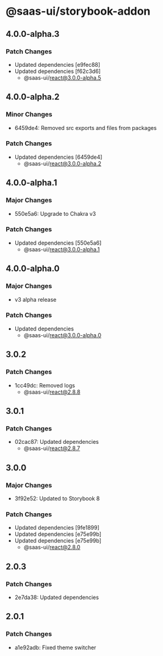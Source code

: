 # @saas-ui/storybook-addon

## 4.0.0-alpha.3

### Patch Changes

- Updated dependencies [e9fec88]
- Updated dependencies [f62c3d6]
  - @saas-ui/react@3.0.0-alpha.5

## 4.0.0-alpha.2

### Minor Changes

- 6459de4: Removed src exports and files from packages

### Patch Changes

- Updated dependencies [6459de4]
  - @saas-ui/react@3.0.0-alpha.2

## 4.0.0-alpha.1

### Major Changes

- 550e5a6: Upgrade to Chakra v3

### Patch Changes

- Updated dependencies [550e5a6]
  - @saas-ui/react@3.0.0-alpha.1

## 4.0.0-alpha.0

### Major Changes

- v3 alpha release

### Patch Changes

- Updated dependencies
  - @saas-ui/react@3.0.0-alpha.0

## 3.0.2

### Patch Changes

- 1cc49dc: Removed logs
  - @saas-ui/react@2.8.8

## 3.0.1

### Patch Changes

- 02cac87: Updated dependencies
  - @saas-ui/react@2.8.7

## 3.0.0

### Major Changes

- 3f92e52: Updated to Storybook 8

### Patch Changes

- Updated dependencies [9fe1899]
- Updated dependencies [e75e99b]
- Updated dependencies [e75e99b]
  - @saas-ui/react@2.8.0

## 2.0.3

### Patch Changes

- 2e7da38: Updated dependencies

## 2.0.1

### Patch Changes

- a1e92adb: Fixed theme switcher
